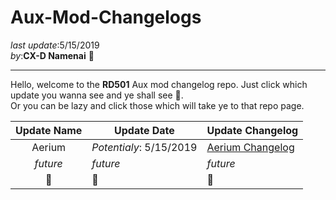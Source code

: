 # Aux-Mod-Changelogs   

_last update_:5/15/2019   
_by_:**CX-D Namenai** 🐉

---
Hello, welcome to the **RD501** Aux mod changelog repo. Just click which update you wanna see and ye shall see 👀.     
Or you can be lazy and click those which will take ye to that repo page.

| Update Name   | Update Date   | Update Changelog  |
|:-----------:  |-------------  |------------------ |
|    Aerium             | *Potentialy*: 5/15/2019               |  [Aerium Changelog](https://github.com/namenai/Aux-Mod-Changelogs/blob/master/Aux%20-%205-15-2019%20-%20Aireium%20Update/README.md)                   |
|    *future*           |      *future*         |       *future*                | 
|        🔮      |    🐉          |      🍄                | 
